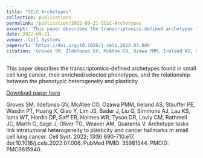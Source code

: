 ```yaml
---
title: "SCLC Archetypes"
collection: publications
permalink: /publication/2022-09-21-SCLC-Archetypes
excerpt: 'This paper describes the transcriptomics-defined archetypes found in small cell lung cancer, their enriched/selected phenotypes, and the relationship between the phenotypic heterogeneity and plasticity.'
date: 2022-09-21
venue: 'Cell Systems'
paperurl: 'https://doi.org/10.1016/j.cels.2022.07.006'
citation: 'Groves SM, Ildefonso GV, McAtee CO, Ozawa PMM, Ireland AS, Stauffer PE, Wasdin PT, Huang X, Qiao Y, Lim JS, Bader J, Liu Q, Simmons AJ, Lau KS, Iams WT, Hardin DP, Saff EB, Holmes WR, Tyson DR, Lovly CM, Rathmell JC, Marth G, Sage J, Oliver TG, Weaver AM, Quaranta V. Archetype tasks link intratumoral heterogeneity to plasticity and cancer hallmarks in small cell lung cancer. Cell Syst. 2022; 13(9) 690-710.e17. doi:10.1016/j.cels.2022.07.006. PubMed PMID: 35981544. PMCID: PMC9615940.'
---
```

This paper describes the transcriptomics-defined archetypes found in small cell lung cancer, their enriched/selected phenotypes, and the relationship between the phenotypic heterogeneity and plasticity.

[Download paper here](https://doi.org/10.1016/j.cels.2022.07.006)

Groves SM, Ildefonso GV, McAtee CO, Ozawa PMM, Ireland AS, Stauffer PE, Wasdin PT, Huang X, Qiao Y, Lim JS, Bader J, Liu Q, Simmons AJ, Lau KS, Iams WT, Hardin DP, Saff EB, Holmes WR, Tyson DR, Lovly CM, Rathmell JC, Marth G, Sage J, Oliver TG, Weaver AM, Quaranta V. Archetype tasks link intratumoral heterogeneity to plasticity and cancer hallmarks in small cell lung cancer. Cell Syst. 2022; 13(9) 690-710.e17. doi:10.1016/j.cels.2022.07.006. PubMed PMID: 35981544. PMCID: PMC9615940.
